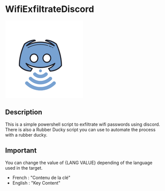 # WifiExfiltrateDiscord
<img src="https://raw.githubusercontent.com/Anak0nd4/WifiExfiltrateDiscord/main/WF.png" width="250" height="250"></img>
## Description 
This is a simple powershell script to exfiltrate wifi passwords using discord. There is also a Rubber Ducky script you can use to automate the process with a rubber ducky.
## Important
You can change the value of {LANG VALUE} depending of the language used in the target.
- French : "Contenu de la clé"
- English : "Key Content"
